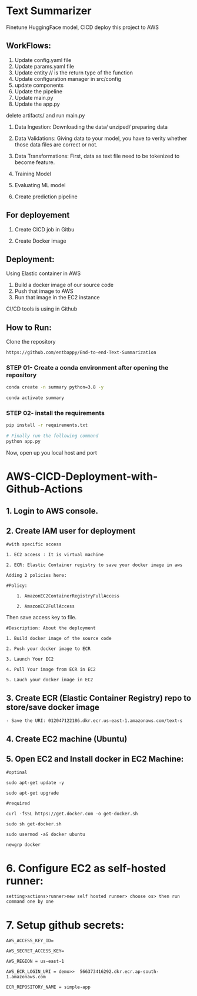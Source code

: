 # Text Summarizer
Finetune HuggingFace model, CICD deploy this project to AWS


## WorkFlows:

1. Update config.yaml file
2. Update params.yaml file
3. Update entity // is the return type of the function
4. Update configuration manager in src/config
5. update components
6. Update the pipeline
7. Update main.py
8. Update the app.py

delete artifacts/ and run main.py


1. Data Ingestion:
    Downloading the data/ unziped/ preparing data

2. Data Validations:
    Giving data to your model, you have to verity whether those data files are correct or not.

3. Data Transformations:
    First, data as text file need to be tokenized to become feature.

4. Training Model

5. Evaluating ML model

6. Create prediction pipeline

## For deployement
1. Create CICD job in Gitbu

2. Create Docker image

## Deployment:
  Using Elastic container in AWS
  1. Build a docker image of our source code
  2. Push that image to AWS
  3. Run that image in the EC2 instance

  CI/CD tools is using in Github


  ## How to Run:


Clone the repository

```bash
https://github.com/entbappy/End-to-end-Text-Summarization
```
### STEP 01- Create a conda environment after opening the repository

```bash
conda create -n summary python=3.8 -y
```

```bash
conda activate summary
```


### STEP 02- install the requirements
```bash
pip install -r requirements.txt
```


```bash
# Finally run the following command
python app.py
```

Now, open up you local host and port





# AWS-CICD-Deployment-with-Github-Actions

## 1. Login to AWS console.

## 2. Create IAM user for deployment

	#with specific access

	1. EC2 access : It is virtual machine

	2. ECR: Elastic Container registry to save your docker image in aws

    Adding 2 policies here:
      
    #Policy:

        1. AmazonEC2ContainerRegistryFullAccess

        2. AmazonEC2FullAccess

  Then save access key to file.

	#Description: About the deployment

	1. Build docker image of the source code

	2. Push your docker image to ECR

	3. Launch Your EC2 

	4. Pull Your image from ECR in EC2

	5. Lauch your docker image in EC2

	
	
## 3. Create ECR (Elastic Container Registry) repo to store/save docker image
    - Save the URI: 012047122186.dkr.ecr.us-east-1.amazonaws.com/text-s
	
## 4. Create EC2 machine (Ubuntu) 

## 5. Open EC2 and Install docker in EC2 Machine:
	
	
	#optinal

	sudo apt-get update -y

	sudo apt-get upgrade
	
	#required

	curl -fsSL https://get.docker.com -o get-docker.sh

	sudo sh get-docker.sh

	sudo usermod -aG docker ubuntu

	newgrp docker
	
# 6. Configure EC2 as self-hosted runner:
    setting>actions>runner>new self hosted runner> choose os> then run command one by one


# 7. Setup github secrets:

    AWS_ACCESS_KEY_ID=

    AWS_SECRET_ACCESS_KEY=

    AWS_REGION = us-east-1

    AWS_ECR_LOGIN_URI = demo>>  566373416292.dkr.ecr.ap-south-1.amazonaws.com

    ECR_REPOSITORY_NAME = simple-app